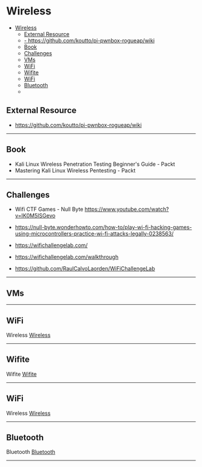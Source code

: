 # Wireless

- [Wireless](#wireless)
  - [External Resource](#external-resource)
  - [- <https://github.com/koutto/pi-pwnbox-rogueap/wiki>](#--httpsgithubcomkouttopi-pwnbox-rogueapwiki)
  - [Book](#book)
  - [Challenges](#challenges)
  - [VMs](#vms)
  - [WiFi](#wifi)
  - [Wifite](#wifite)
  - [WiFi](#wifi-1)
  - [Bluetooth](#bluetooth)
  - [](#)

## External Resource


- <https://github.com/koutto/pi-pwnbox-rogueap/wiki>
---

## Book

- Kali Linux Wireless Penetration Testing Beginner's Guide - Packt
- Mastering Kali Linux Wireless Pentesting - Packt

---

## Challenges

- Wifi CTF Games - Null Byte <https://www.youtube.com/watch?v=IK0M5ISGevo>
- <https://null-byte.wonderhowto.com/how-to/play-wi-fi-hacking-games-using-microcontrollers-practice-wi-fi-attacks-legally-0238563/>

- <https://wifichallengelab.com/>
- <https://wifichallengelab.com/walkthrough>
- <https://github.com/RaulCalvoLaorden/WiFiChallengeLab>

---

## VMs


---

## WiFi

Wireless [Wireless](wireless.md)

---

## Wifite

Wifite [Wifite](wifite.md)

---

## WiFi

Wireless [Wireless](wireless.md)

---

## Bluetooth

Bluetooth [Bluetooth](bluetooth.md)

---

## 
